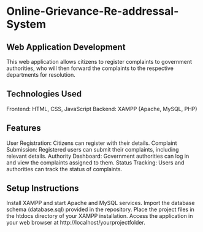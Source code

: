 # Online-Grievance-Re-addressal-System
## Web Application Development
This web application allows citizens to register complaints to government authorities, who will then forward the complaints to the respective departments for resolution.

## Technologies Used
Frontend: HTML, CSS, JavaScript
Backend: XAMPP (Apache, MySQL, PHP)

## Features
User Registration: Citizens can register with their details.
Complaint Submission: Registered users can submit their complaints, including relevant details.
Authority Dashboard: Government authorities can log in and view the complaints assigned to them.
Status Tracking: Users and authorities can track the status of complaints.

## Setup Instructions
Install XAMPP and start Apache and MySQL services.
Import the database schema (database.sql) provided in the repository.
Place the project files in the htdocs directory of your XAMPP installation.
Access the application in your web browser at http://localhost/yourprojectfolder.
